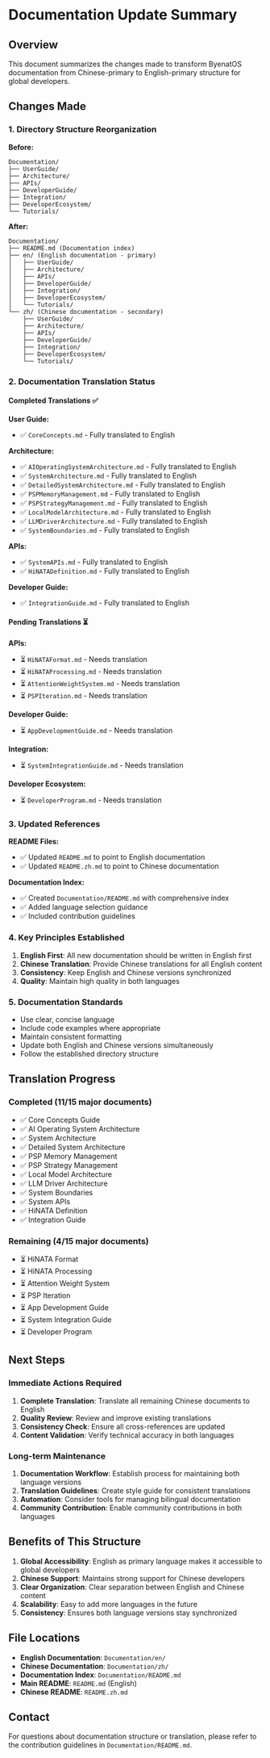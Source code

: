 # Documentation Update Summary

## Overview

This document summarizes the changes made to transform ByenatOS documentation from Chinese-primary to English-primary structure for global developers.

## Changes Made

### 1. Directory Structure Reorganization

**Before:**
```
Documentation/
├── UserGuide/
├── Architecture/
├── APIs/
├── DeveloperGuide/
├── Integration/
├── DeveloperEcosystem/
└── Tutorials/
```

**After:**
```
Documentation/
├── README.md (Documentation index)
├── en/ (English documentation - primary)
│   ├── UserGuide/
│   ├── Architecture/
│   ├── APIs/
│   ├── DeveloperGuide/
│   ├── Integration/
│   ├── DeveloperEcosystem/
│   └── Tutorials/
└── zh/ (Chinese documentation - secondary)
    ├── UserGuide/
    ├── Architecture/
    ├── APIs/
    ├── DeveloperGuide/
    ├── Integration/
    ├── DeveloperEcosystem/
    └── Tutorials/
```

### 2. Documentation Translation Status

#### Completed Translations ✅

**User Guide:**
- ✅ `CoreConcepts.md` - Fully translated to English

**Architecture:**
- ✅ `AIOperatingSystemArchitecture.md` - Fully translated to English
- ✅ `SystemArchitecture.md` - Fully translated to English
- ✅ `DetailedSystemArchitecture.md` - Fully translated to English
- ✅ `PSPMemoryManagement.md` - Fully translated to English
- ✅ `PSPStrategyManagement.md` - Fully translated to English
- ✅ `LocalModelArchitecture.md` - Fully translated to English
- ✅ `LLMDriverArchitecture.md` - Fully translated to English
- ✅ `SystemBoundaries.md` - Fully translated to English

**APIs:**
- ✅ `SystemAPIs.md` - Fully translated to English
- ✅ `HiNATADefinition.md` - Fully translated to English

**Developer Guide:**
- ✅ `IntegrationGuide.md` - Fully translated to English

#### Pending Translations ⏳

**APIs:**
- ⏳ `HiNATAFormat.md` - Needs translation
- ⏳ `HiNATAProcessing.md` - Needs translation
- ⏳ `AttentionWeightSystem.md` - Needs translation
- ⏳ `PSPIteration.md` - Needs translation

**Developer Guide:**
- ⏳ `AppDevelopmentGuide.md` - Needs translation

**Integration:**
- ⏳ `SystemIntegrationGuide.md` - Needs translation

**Developer Ecosystem:**
- ⏳ `DeveloperProgram.md` - Needs translation

### 3. Updated References

**README Files:**
- ✅ Updated `README.md` to point to English documentation
- ✅ Updated `README.zh.md` to point to Chinese documentation

**Documentation Index:**
- ✅ Created `Documentation/README.md` with comprehensive index
- ✅ Added language selection guidance
- ✅ Included contribution guidelines

### 4. Key Principles Established

1. **English First**: All new documentation should be written in English first
2. **Chinese Translation**: Provide Chinese translations for all English content
3. **Consistency**: Keep English and Chinese versions synchronized
4. **Quality**: Maintain high quality in both languages

### 5. Documentation Standards

- Use clear, concise language
- Include code examples where appropriate
- Maintain consistent formatting
- Update both English and Chinese versions simultaneously
- Follow the established directory structure

## Translation Progress

### Completed (11/15 major documents)
- ✅ Core Concepts Guide
- ✅ AI Operating System Architecture
- ✅ System Architecture
- ✅ Detailed System Architecture
- ✅ PSP Memory Management
- ✅ PSP Strategy Management
- ✅ Local Model Architecture
- ✅ LLM Driver Architecture
- ✅ System Boundaries
- ✅ System APIs
- ✅ HiNATA Definition
- ✅ Integration Guide

### Remaining (4/15 major documents)
- ⏳ HiNATA Format
- ⏳ HiNATA Processing
- ⏳ Attention Weight System
- ⏳ PSP Iteration
- ⏳ App Development Guide
- ⏳ System Integration Guide
- ⏳ Developer Program

## Next Steps

### Immediate Actions Required

1. **Complete Translation**: Translate all remaining Chinese documents to English
2. **Quality Review**: Review and improve existing translations
3. **Consistency Check**: Ensure all cross-references are updated
4. **Content Validation**: Verify technical accuracy in both languages

### Long-term Maintenance

1. **Documentation Workflow**: Establish process for maintaining both language versions
2. **Translation Guidelines**: Create style guide for consistent translations
3. **Automation**: Consider tools for managing bilingual documentation
4. **Community Contribution**: Enable community contributions in both languages

## Benefits of This Structure

1. **Global Accessibility**: English as primary language makes it accessible to global developers
2. **Chinese Support**: Maintains strong support for Chinese developers
3. **Clear Organization**: Clear separation between English and Chinese content
4. **Scalability**: Easy to add more languages in the future
5. **Consistency**: Ensures both language versions stay synchronized

## File Locations

- **English Documentation**: `Documentation/en/`
- **Chinese Documentation**: `Documentation/zh/`
- **Documentation Index**: `Documentation/README.md`
- **Main README**: `README.md` (English)
- **Chinese README**: `README.zh.md`

## Contact

For questions about documentation structure or translation, please refer to the contribution guidelines in `Documentation/README.md`. 